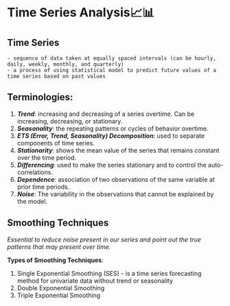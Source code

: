 
# Time Series Analysis📈📊

## **Time Series**
	- sequence of data taken at equally spaced intervals (can be hourly, daily, weekly, monthly, and quarterly)
	- a process of using statistical model to predict future values of a time series based on past values

## **Terminologies:**
1. ***Trend***: increasing and decreasing of a series overtime. Can be increasing, decreasing, or stationary.
2. ***Seasonality***: the repeating patterns or cycles of behavior overtime.
3. ***ETS (Error, Trend, Seasonality) Decomposition***: used to separate components of time series.
4. ***Stationarity***: shows the mean value of the series that remains constant over the time period.
5. ***Differencing***: used to make the series stationary and to control the auto-correlations.
6. ***Dependence***: association of two observations of the same variable at prior time periods.
7. ***Noise***: The variability in the observations that cannot be explained by the model.

## **Smoothing Techniques**
*Essential to reduce noise present in our series and point out the true patterns that may present over time.*

**Types of Smoothing Techniques**:
1. Single Exponential Smoothing (SES)
			- is a time series forecasting method for univariate data without trend or seasonality
2. Double Exponential Smoothing
3. Triple Exponential Smoothing